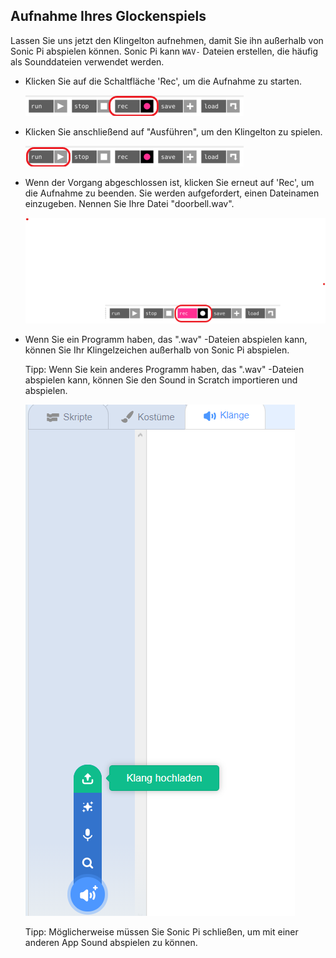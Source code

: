 ## Aufnahme Ihres Glockenspiels

Lassen Sie uns jetzt den Klingelton aufnehmen, damit Sie ihn außerhalb von Sonic Pi abspielen können. Sonic Pi kann `WAV-` Dateien erstellen, die häufig als Sounddateien verwendet werden.

+ Klicken Sie auf die Schaltfläche 'Rec', um die Aufnahme zu starten.
    
    ![Screenshot](images/tune-record.png)

+ Klicken Sie anschließend auf "Ausführen", um den Klingelton zu spielen.
    
    ![screenshot](images/tune-run.png)

+ Wenn der Vorgang abgeschlossen ist, klicken Sie erneut auf 'Rec', um die Aufnahme zu beenden. Sie werden aufgefordert, einen Dateinamen einzugeben. Nennen Sie Ihre Datei "doorbell.wav".
    
    ![Screenshot](images/tune-record-stop.png)

+ Wenn Sie ein Programm haben, das ".wav" -Dateien abspielen kann, können Sie Ihr Klingelzeichen außerhalb von Sonic Pi abspielen.
    
    Tipp: Wenn Sie kein anderes Programm haben, das ".wav" -Dateien abspielen kann, können Sie den Sound in Scratch importieren und abspielen.
    
    ![Screenshot](images/scratch-upload.png)
    
    Tipp: Möglicherweise müssen Sie Sonic Pi schließen, um mit einer anderen App Sound abspielen zu können.